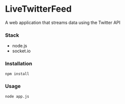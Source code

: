 # LiveTwitterFeed
A web application that streams data using the Twitter API 
### Stack
* node.js
* socket.io

### Installation
```bash
npm install
```
### Usage
```bash
node app.js
```
